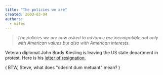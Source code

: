 ```yaml
---
title: "The policies we are"
created: 2003-03-04
authors: 
  - miles
---
```


> _The policies we are now asked to advance are incompatible not only with American values but also with American interests._

Veteran diplomat John Brady Kiesling is leaving the US state department in protest. Here is his [letter of resignation.](http://www.commondreams.org/views03/0227-13.htm)

( BTW, Steve, what does "oderint dum metuant" mean? )
